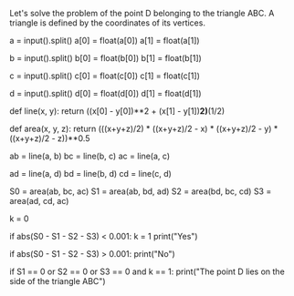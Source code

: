 Let's solve the problem of the point D belonging to the triangle ABC. A triangle is defined by the coordinates of its vertices.

a = input().split()
a[0] = float(a[0])
a[1] = float(a[1])

b = input().split()
b[0] = float(b[0])
b[1] = float(b[1])

c = input().split()
c[0] = float(c[0])
c[1] = float(c[1])

d = input().split()
d[0] = float(d[0])
d[1] = float(d[1])

def line(x, y):
    return ((x[0] - y[0])**2 + (x[1] - y[1])**2)**(1/2)
  
def area(x, y, z):
    return (((x+y+z)/2) * ((x+y+z)/2 - x) * ((x+y+z)/2 - y) * ((x+y+z)/2 - z))**0.5
  
ab = line(a, b)
bc = line(b, c)
ac = line(a, c)

ad = line(a, d)
bd = line(b, d)
cd = line(c, d)

S0 = area(ab, bc, ac)
S1 = area(ab, bd, ad)
S2 = area(bd, bc, cd)
S3 = area(ad, cd, ac)

k = 0

if abs(S0 - S1 - S2 - S3) < 0.001:
    k = 1
    print("Yes")

if abs(S0 - S1 - S2 - S3) > 0.001:
    print("No")

if S1 == 0 or S2 == 0 or S3 == 0 and k == 1:
    print("The point D lies on the side of the triangle ABC")
